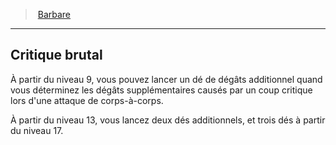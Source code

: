 ﻿---
!ClassFeatureItem
Id: barbarian_hd.md#critique-brutal
ParentLink: barbarian_hd.md#barbare
Name: Critique brutal
ParentName: Barbare
NameLevel: 2
Attributes:
  Name: Critique brutal
  Markdown: >+
    ## <!--Name-->Critique brutal<!--/Name-->


    À partir du niveau 9, vous pouvez lancer un dé de dégâts additionnel quand vous déterminez les dégâts supplémentaires causés par un coup critique lors d'une attaque de corps-à-corps.


    À partir du niveau 13, vous lancez deux dés additionnels, et trois dés à partir du niveau 17.

AttributesDictionary: >+
  Name: Critique brutal

  Markdown: >+

    ## <!--Name-->Critique brutal<!--/Name-->





    À partir du niveau 9, vous pouvez lancer un dé de dégâts additionnel quand vous déterminez les dégâts supplémentaires causés par un coup critique lors d'une attaque de corps-à-corps.





    À partir du niveau 13, vous lancez deux dés additionnels, et trois dés à partir du niveau 17.



---
> [Barbare](hd_barbarian.md)

---

## Critique brutal

À partir du niveau 9, vous pouvez lancer un dé de dégâts additionnel quand vous déterminez les dégâts supplémentaires causés par un coup critique lors d'une attaque de corps-à-corps.

À partir du niveau 13, vous lancez deux dés additionnels, et trois dés à partir du niveau 17.

